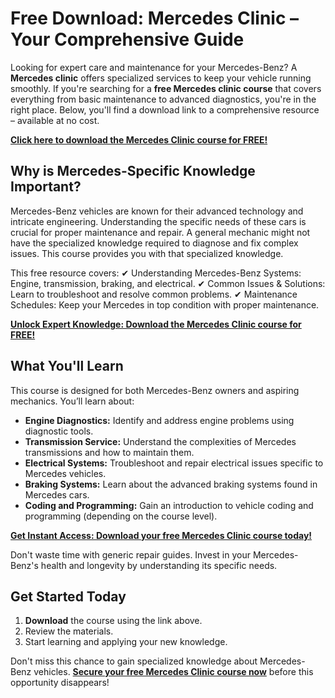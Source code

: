 # Free Download: Mercedes Clinic – Your Comprehensive Guide

Looking for expert care and maintenance for your Mercedes-Benz? A **Mercedes clinic** offers specialized services to keep your vehicle running smoothly. If you're searching for a **free Mercedes clinic course** that covers everything from basic maintenance to advanced diagnostics, you're in the right place. Below, you'll find a download link to a comprehensive resource – available at no cost.

[**Click here to download the Mercedes Clinic course for FREE!**](https://udemywork.com/mercedes-clinic)

## Why is Mercedes-Specific Knowledge Important?

Mercedes-Benz vehicles are known for their advanced technology and intricate engineering. Understanding the specific needs of these cars is crucial for proper maintenance and repair. A general mechanic might not have the specialized knowledge required to diagnose and fix complex issues. This course provides you with that specialized knowledge.

This free resource covers:
✔ Understanding Mercedes-Benz Systems: Engine, transmission, braking, and electrical.
✔ Common Issues & Solutions: Learn to troubleshoot and resolve common problems.
✔ Maintenance Schedules: Keep your Mercedes in top condition with proper maintenance.

[**Unlock Expert Knowledge: Download the Mercedes Clinic course for FREE!**](https://udemywork.com/mercedes-clinic)

## What You'll Learn

This course is designed for both Mercedes-Benz owners and aspiring mechanics. You’ll learn about:

*   **Engine Diagnostics:** Identify and address engine problems using diagnostic tools.
*   **Transmission Service:** Understand the complexities of Mercedes transmissions and how to maintain them.
*   **Electrical Systems:** Troubleshoot and repair electrical issues specific to Mercedes vehicles.
*   **Braking Systems:** Learn about the advanced braking systems found in Mercedes cars.
*   **Coding and Programming:** Gain an introduction to vehicle coding and programming (depending on the course level).

[**Get Instant Access: Download your free Mercedes Clinic course today!**](https://udemywork.com/mercedes-clinic)

Don't waste time with generic repair guides. Invest in your Mercedes-Benz's health and longevity by understanding its specific needs.

## Get Started Today

1.  **Download** the course using the link above.
2.  Review the materials.
3.  Start learning and applying your new knowledge.

Don't miss this chance to gain specialized knowledge about Mercedes-Benz vehicles. **[Secure your free Mercedes Clinic course now](https://udemywork.com/mercedes-clinic)** before this opportunity disappears!
